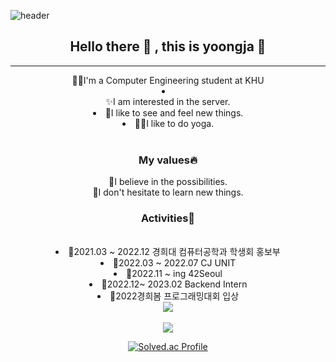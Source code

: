 ![header](https://capsule-render.vercel.app/api?type=egg&color=gradient&height=300&section=header&text=yoongja&fontSize=90)
<h2 align="center"> Hello there 👋 , this is yoongja 👋 </h2>

***

<div align="center">
  👩‍💻I'm a Computer Engineering student at KHU

  <li><center>✨I am interested in the server.</center></li>
  <li>🌊I like to see and feel new things.</li>
  <li>🧘‍♀️I like to do yoga.</li>

</div>
  <br>
<div align="center">
  <h3>My values🔥</h3>
  🌹I believe in the possibilities.
  <br>
  🌹I don't hesitate to learn new things.
  
  <br>
  <h3>Activities🌙</h3>
  <br>
  <li>🖤2021.03 ~ 2022.12 경희대 컴퓨터공학과 학생회 홍보부</li>
  <li>💛2022.03 ~ 2022.07 CJ UNIT</li>
  <li>🖤2022.11 ~ ing 42Seoul</li>
  <li>💛2022.12~ 2023.02 Backend Intern</li>
  <li>🤍2022경희봄 프로그래밍대회 입상</li>
</div>

<div align="center">
<img src="https://github-readme-stats.vercel.app/api/top-langs/?username=ranunclulus&layout=compact"><br><br>
<img src="https://github-readme-stats.vercel.app/api?username=ranunclulus&show_icons=true">
  
  
[![Solved.ac Profile](http://mazassumnida.wtf/api/generate_badge?boj=morion002)](https://solved.ac/morion002)<br/>
<div>
